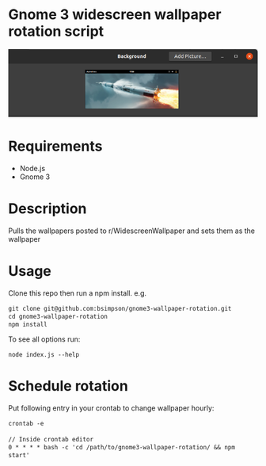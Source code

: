 # Gnome 3 widescreen wallpaper rotation script

![Example Wallpaper](example.png)

# Requirements
* Node.js
* Gnome 3

# Description
Pulls the wallpapers posted to r/WidescreenWallpaper and sets them as the wallpaper

# Usage
Clone this repo then run a npm install. e.g.
```
git clone git@github.com:bsimpson/gnome3-wallpaper-rotation.git
cd gnome3-wallpaper-rotation
npm install
```

To see all options run:
```
node index.js --help
```

# Schedule rotation
Put following entry in your crontab to change wallpaper hourly:

```
crontab -e

// Inside crontab editor
0 * * * * bash -c 'cd /path/to/gnome3-wallpaper-rotation/ && npm start'
```
